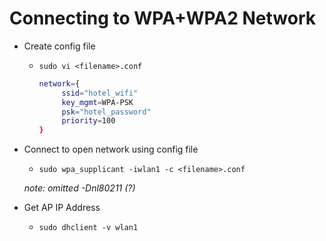 # Connecting to WPA+WPA2 Network

- Create config file
    - `sudo vi <filename>.conf`
        
        ```bash
        network={
        	 ssid="hotel_wifi"
        	 key_mgmt=WPA-PSK
        	 psk="hotel_password"
        	 priority=100
        }
        ```
        
- Connect to open network using config file
    - `sudo wpa_supplicant -iwlan1 -c <filename>.conf`
    
    *note: omitted -Dnl80211 (?)*
    
- Get AP IP Address
    - `sudo dhclient -v wlan1`